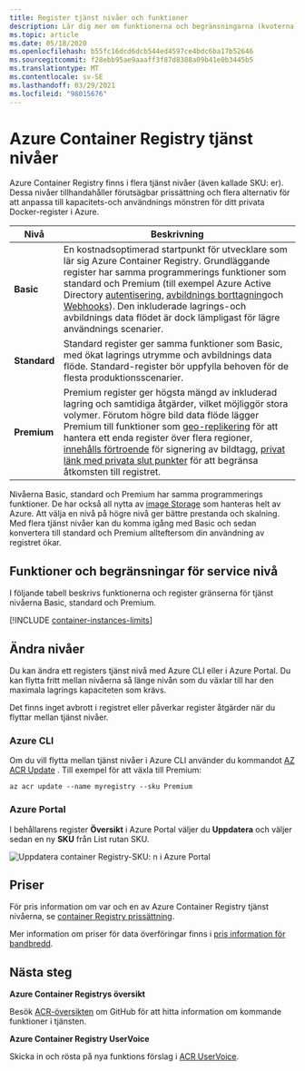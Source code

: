 ```yaml
---
title: Register tjänst nivåer och funktioner
description: Lär dig mer om funktionerna och begränsningarna (kvoterna) i Azure Container Registry i tjänst nivåerna Basic, standard och Premium (SKU).
ms.topic: article
ms.date: 05/18/2020
ms.openlocfilehash: b55fc16dcd6dcb544ed4597ce4bdc6ba17b52646
ms.sourcegitcommit: f28ebb95ae9aaaff3f87d8388a09b41e0b3445b5
ms.translationtype: MT
ms.contentlocale: sv-SE
ms.lasthandoff: 03/29/2021
ms.locfileid: "98015676"
---
```

# <a name="azure-container-registry-service-tiers"></a>Azure Container Registry tjänst nivåer

Azure Container Registry finns i flera tjänst nivåer (även kallade SKU: er). Dessa nivåer tillhandahåller förutsägbar prissättning och flera alternativ för att anpassa till kapacitets-och användnings mönstren för ditt privata Docker-register i Azure.

| Nivå | Beskrivning |
| --- | ----------- |
| **Basic** | En kostnadsoptimerad startpunkt för utvecklare som lär sig Azure Container Registry. Grundläggande register har samma programmerings funktioner som standard och Premium (till exempel Azure Active Directory [autentisering](container-registry-authentication.md#individual-login-with-azure-ad), [avbildnings borttagning][container-registry-delete]och [Webhooks][container-registry-webhook]). Den inkluderade lagrings-och avbildnings data flödet är dock lämpligast för lägre användnings scenarier. |
| **Standard** | Standard register ger samma funktioner som Basic, med ökat lagrings utrymme och avbildnings data flöde. Standard-register bör uppfylla behoven för de flesta produktionsscenarier. |
| **Premium** | Premium register ger högsta mängd av inkluderad lagring och samtidiga åtgärder, vilket möjliggör stora volymer. Förutom högre bild data flöde lägger Premium till funktioner som [geo-replikering][container-registry-geo-replication] för att hantera ett enda register över flera regioner, [innehålls förtroende](container-registry-content-trust.md) för signering av bildtagg, [privat länk med privata slut punkter](container-registry-private-link.md) för att begränsa åtkomsten till registret. |

Nivåerna Basic, standard och Premium har samma programmerings funktioner. De har också all nytta av [image Storage][container-registry-storage] som hanteras helt av Azure. Att välja en nivå på högre nivå ger bättre prestanda och skalning. Med flera tjänst nivåer kan du komma igång med Basic och sedan konvertera till standard och Premium allteftersom din användning av registret ökar.

## <a name="service-tier-features-and-limits"></a>Funktioner och begränsningar för service nivå

I följande tabell beskrivs funktionerna och register gränserna för tjänst nivåerna Basic, standard och Premium.

[!INCLUDE [container-instances-limits](../../includes/container-registry-limits.md)]

## <a name="changing-tiers"></a>Ändra nivåer

Du kan ändra ett registers tjänst nivå med Azure CLI eller i Azure Portal. Du kan flytta fritt mellan nivåerna så länge nivån som du växlar till har den maximala lagrings kapaciteten som krävs. 

Det finns inget avbrott i registret eller påverkar register åtgärder när du flyttar mellan tjänst nivåer.

### <a name="azure-cli"></a>Azure CLI

Om du vill flytta mellan tjänst nivåer i Azure CLI använder du kommandot [AZ ACR Update][az-acr-update] . Till exempel för att växla till Premium:

```azurecli
az acr update --name myregistry --sku Premium
```

### <a name="azure-portal"></a>Azure Portal

I behållarens register **Översikt** i Azure Portal väljer du **Uppdatera** och väljer sedan en ny **SKU** från List rutan SKU.

![Uppdatera container Registry-SKU: n i Azure Portal][update-registry-sku]

## <a name="pricing"></a>Priser

För pris information om var och en av Azure Container Registry tjänst nivåerna, se [container Registry prissättning][container-registry-pricing].

Mer information om priser för data överföringar finns i [pris information för bandbredd](https://azure.microsoft.com/pricing/details/bandwidth/). 

## <a name="next-steps"></a>Nästa steg

**Azure Container Registrys översikt**

Besök [ACR-översikten][acr-roadmap] om GitHub för att hitta information om kommande funktioner i tjänsten.

**Azure Container Registry UserVoice**

Skicka in och rösta på nya funktions förslag i [ACR UserVoice][container-registry-uservoice].

<!-- IMAGES -->
[update-registry-sku]: ./media/container-registry-skus/update-registry-sku.png

<!-- LINKS - External -->
[acr-roadmap]: https://aka.ms/acr/roadmap
[container-registry-pricing]: https://azure.microsoft.com/pricing/details/container-registry/
[container-registry-uservoice]: https://feedback.azure.com/forums/903958-azure-container-registry

<!-- LINKS - Internal -->
[az-acr-update]: /cli/azure/acr#az-acr-update
[container-registry-geo-replication]: container-registry-geo-replication.md
[container-registry-storage]: container-registry-storage.md
[container-registry-delete]: container-registry-delete.md
[container-registry-webhook]: container-registry-webhook.md